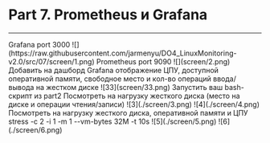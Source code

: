 # Part 7. Prometheus и Grafana
<hr>
Grafana port 3000 
![](https://raw.githubusercontent.com/jarmenyu/DO4_LinuxMonitoring-v2.0/src/07/screen/1.png) 
Prometheus port 9090 
![](screen/2.png) 
Добавить на дашборд Grafana отображение ЦПУ, доступной оперативной памяти, свободное место и кол-во операций ввода/вывода на жестком диске 
![33](screen/33.png) 
Запустить ваш bash-скрипт из part2 
Посмотреть на нагрузку жесткого диска (место на диске и операции чтения/записи) 
![3](./screen/3.png) 
![4](./screen/4.png) 
Посмотреть на нагрузку жесткого диска, оперативной памяти и ЦПУ stress -c 2 -i 1 -m 1 --vm-bytes 32M -t 10s 
![5](./screen/5.png) 
![6](./screen/6.png) 